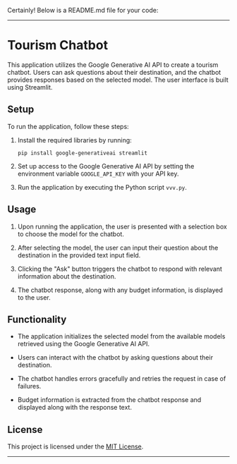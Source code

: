 Certainly! Below is a README.md file for your code:

---

# Tourism Chatbot

This application utilizes the Google Generative AI API to create a tourism chatbot. Users can ask questions about their destination, and the chatbot provides responses based on the selected model. The user interface is built using Streamlit.

## Setup

To run the application, follow these steps:

1. Install the required libraries by running:
   ```
   pip install google-generativeai streamlit
   ```

2. Set up access to the Google Generative AI API by setting the environment variable `GOOGLE_API_KEY` with your API key.

3. Run the application by executing the Python script `vvv.py`.

## Usage

1. Upon running the application, the user is presented with a selection box to choose the model for the chatbot.

2. After selecting the model, the user can input their question about the destination in the provided text input field.

3. Clicking the "Ask" button triggers the chatbot to respond with relevant information about the destination.

4. The chatbot response, along with any budget information, is displayed to the user.

## Functionality

- The application initializes the selected model from the available models retrieved using the Google Generative AI API.

- Users can interact with the chatbot by asking questions about their destination.

- The chatbot handles errors gracefully and retries the request in case of failures.

- Budget information is extracted from the chatbot response and displayed along with the response text.

## License

This project is licensed under the [MIT License](LICENSE).

---
